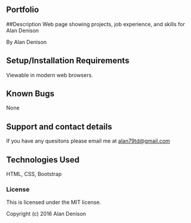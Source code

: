 ## Portfolio


##Description
Web page showing projects, job experience, and skills for Alan Denison

By Alan Denison

## Setup/Installation Requirements

Viewable in modern web browsers.


## Known Bugs

None

## Support and contact details

If you have any quesitons please email me at alan79td@gmail.com

## Technologies Used

HTML, CSS, Bootstrap

### License

This is licensed under the MIT license.

Copyright (c) 2016 Alan Denison
